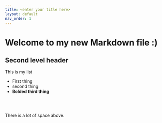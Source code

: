 ```yaml
---
title: <enter your title here>
layout: default
nav_order: 1
---
```


# Welcome to my new Markdown file :)

## Second level header
This is my list 
- First thing
- second thing
- **Bolded third thing**


<br>
<br>

There is a lot of space above.
